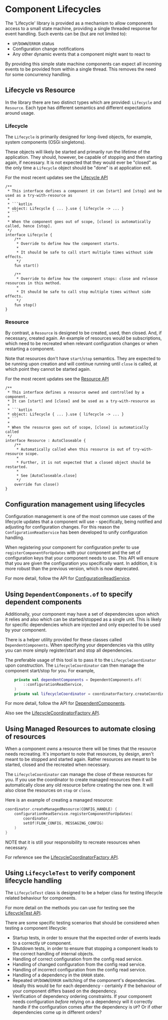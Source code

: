 # Component Lifecycles

The 'Lifecycle' library is provided as a mechanism to allow components access to a small state machine, 
providing a single threaded response for event handling.  Such events can be (but are not limited to):

- `UP`/`DOWN`/`ERROR` status
- Configuration change notifications
- Any other dynamic events that a component might want to react to

By providing this simple state machine components can expect all incoming events to be provided from 
within a single thread.  This removes the need for some concurrency handling.

## Lifecycle vs Resource

In the library there are two distinct types which are provided: `Lifecycle` and `Resource`.  Each type
has different semantics and different expectations around usage.

### Lifecycle

The `Lifecycle` is primarily designed for long-lived objects, for example, system components (OSGi singletons).

These objects will likely be started and primarily run the lifetime of the application.  They should, however, be
capable of stopping and then starting again, if necessary.  It is not expected that they would ever be "closed" as
the only time a `Lifecycle` object should be "done" is at application exit.

For the most recent updates see the [Lifecycle API](https://github.com/corda/corda-runtime-os/blob/release/os/5.0/libs/lifecycle/lifecycle/src/main/kotlin/net/corda/lifecycle/Lifecycle.kt)

```
/**
 * This interface defines a component it can [start] and [stop] and be used as a try-with-resource as
 *
 * ```kotlin
 * object: Lifecycle { ... }.use { lifecycle -> ... }
 * ```
 *
 * When the component goes out of scope, [close] is automatically called, hence [stop].
 */
interface Lifecycle {
    /**
     * Override to define how the component starts.
     *
     * It should be safe to call start multiple times without side effects.
     */
    fun start()

    /**
     * Override to define how the component stops: close and release resources in this method.
     *
     * It should be safe to call stop multiple times without side effects.
     */
    fun stop()
}
```

### Resource

By contrast, a `Resource` is designed to be created, used, then closed. And, if necessary, created again.
An example of resources would be subscriptions, which need to be recreated when relevant configuration changes 
or when restarting a component.

Note that resources don't have `start`/`stop` semantics.  They are expected to be running upon creation and 
will continue running until `close` is called, at which point they cannot be started again.

For the most recent updates see the [Resource API](https://github.com/corda/corda-runtime-os/blob/release/os/5.0/libs/lifecycle/lifecycle/src/main/kotlin/net/corda/lifecycle/Resource.kt)

```
/**
 * This interface defines a resource owned and controlled by a component.
 * It can [start] and [close] and be used as a try-with-resource as
 *
 * ```kotlin
 * object: Lifecycle { ... }.use { lifecycle -> ... }
 * ```
 *
 * When the resource goes out of scope, [close] is automatically called
 */
interface Resource : AutoCloseable {
    /**
     * Automatically called when this resource is out of try-with-resource scope.
     *
     * Further, it is not expected that a closed object should be restarted.
     *
     * See [AutoCloseable.close]
     */
    override fun close()
}
```

## Configuration management using lifecycles

Configuration management is one of the most common use cases of the lifecycle updates that a component
will use - specifically, being notified and adjusting for configuration changes.  For this reason the
`ConfigurationReadService` has been developed to unify configuration handling.

When registering your component for configuration prefer to use `registerComponentForUpdates` with your component
and the set of configuration keys that your component needs to use.  This API will ensure that you are given the
configuration you specifically want.  In addition, it is more robust than the previous version, which is now deprecated.

For more detail, follow the API for [ConfigurationReadService](https://github.com/corda/corda-runtime-os/blob/release/os/5.0/components/configuration/configuration-read-service/src/main/kotlin/net/corda/configuration/read/ConfigurationReadService.kt).

## Using `DependentComponents.of` to specify dependent components

Additionally, your component may have a set of dependencies upon which it relies and also which can be started/stopped
as a single unit.  This is likely for specific dependencies which are injected and only expected to be used by your
component.

There is a helper utility provided for these classes called `DependentComponents`.  When specifying your dependencies
via this utility you can more simply register/start and stop all dependencies.

The preferable usage of this tool is to pass it to the `LifecycleCoordinator` upon construction.  The `LifecycleCoordinator` can then manage the component start/stop for you.  For example,

```kotlin
    private val dependentComponents = DependentComponents.of(
        ::configurationReadService,
    )
    private val lifecycleCoordinator = coordinatorFactory.createCoordinator<FlowProcessorImpl>(dependentComponents, ::eventHandler)
```

For more detail, follow the API for [DependentComponents](https://github.com/corda/corda-runtime-os/blob/release/os/5.0/libs/lifecycle/lifecycle/src/main/kotlin/net/corda/lifecycle/DependentComponents.kt).

Also see the [LifecycleCoordinatorFactory API](https://github.com/corda/corda-runtime-os/blob/release/os/5.0/libs/lifecycle/lifecycle/src/main/kotlin/net/corda/lifecycle/LifecycleCoordinatorFactory.kt).

## Using Managed Resources to automate closing of resources

When a component _owns_ a resource there will be times that the resource needs recreating.  It's important to note that resources, by design, aren't meant to be stopped and started again.  Rather resources are meant to be started, closed and the recreated when necessary.

The `LifecycleCoordinator` can manage the close of these resources for you.  If you use the coordinator to create managed resources then it will automatically close any old resource before creating the new one.  It will also close the resources on `stop` or `close`.

Here is an example of creating a managed resource:

```kotlin
coordinator.createManagedResource(CONFIG_HANDLE) {
    configurationReadService.registerComponentForUpdates(
        coordinator,
        setOf(FLOW_CONFIG, MESSAGING_CONFIG)
    )
}
```

NOTE that it is still your responsibility to recreate resources when necessary.

For reference see the [LifecycleCoordinatorFactory API](https://github.com/corda/corda-runtime-os/blob/release/os/5.0/libs/lifecycle/lifecycle/src/main/kotlin/net/corda/lifecycle/LifecycleCoordinatorFactory.kt).

## Using `LifecycleTest` to verify component lifecycle handling

The `LifecycleTest` class is designed to be a helper class for testing lifecycle
related behaviour for components.

For more detail on the methods you can use for testing see the [LifecycleTest API](https://github.com/corda/corda-runtime-os/blob/release/os/5.0/libs/lifecycle/lifecycle-test-impl/src/main/kotlin/net/corda/lifecycle/test/impl/LifecycleTest.kt).

There are some specific testing scenarios that should be considered when testing
a component lifecycle:

- Startup tests, in order to ensure that the expected order of events leads to a correctly `UP` component.
- Shutdown tests, in order to ensure that stopping a component leads to the correct handling of internal objects.
- Handling of correct configuration from the config read service.
- Handling of changed configuration from the config read service.
- Handling of incorrect configuration from the config read service.
- Handling of a dependency in the `ERROR` state.
- Repeated `UP`/`DOWN`/`ERROR` switching of the component's dependencies.  Ideally this would
be for each dependency - certainly if the behaviour of your component differs based on
the dependency.
- Verification of dependency ordering constraints.  If your component needs configuration _before_ relying on a dependency
will it correctly handle if the configuration comes after the dependency is `UP`?  Or if other dependencies come up in
different orders?
